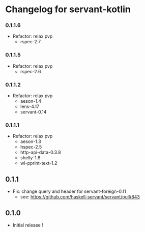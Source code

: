 # Changelog for servant-kotlin

### 0.1.1.6

- Refactor: relax pvp
  - rspec-2.7

### 0.1.1.5

- Refactor: relax pvp
  - rspec-2.6

### 0.1.1.2

- Refactor: relax pvp
  - aeson-1.4
  - lens-4.17
  - servant-0.14

### 0.1.1.1

- Refactor: relax pvp
  - aeson-1.3
  - hspec-2.5
  - http-api-data-0.3.8
  - shelly-1.8
  - wl-pprint-text-1.2

## 0.1.1

- Fix: change query and header for servant-foreign-0.11
    - see: https://github.com/haskell-servant/servant/pull/843

## 0.1.0

- Initial release !
